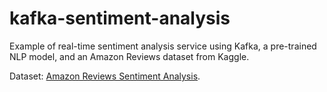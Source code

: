 # kafka-sentiment-analysis
Example of real-time sentiment analysis service using Kafka, a pre-trained NLP model, and an Amazon Reviews dataset from Kaggle.

Dataset: [Amazon Reviews Sentiment Analysis](https://www.kaggle.com/code/lele1995/amazon-reviews-sentiment-analysis/notebook).